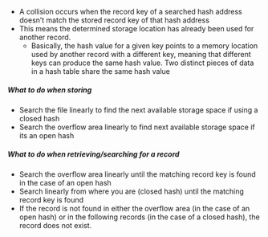 - A collision occurs when the record key of a searched hash address doesn’t match the stored record key of that hash address
- This means the determined storage location has already been used for another record. 
	- Basically, the hash value for a given key points to a memory location used by another record with a different key, meaning that different keys can produce the same hash value. Two distinct pieces of data in a hash table share the same hash value

##### What to do when storing
- Search the file linearly to find the next available storage space if using a closed hash
- Search the overflow area linearly to find next available storage space if its an open hash 
##### What to do when retrieving/searching for a record
- Search the overflow area linearly until the matching record key is found in the case of an open hash
- Search linearly from where you are (closed hash) until the matching record key is found
- If the record is not found in either the overflow area (in the case of an open hash) or in the following records (in the case of a closed hash), the record does not exist.